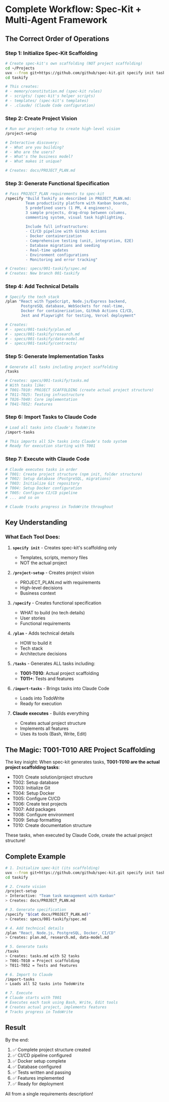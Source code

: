 # Complete Workflow: Spec-Kit + Multi-Agent Framework

## The Correct Order of Operations

### Step 1: Initialize Spec-Kit Scaffolding
```bash
# Create spec-kit's own scaffolding (NOT project scaffolding)
cd ~/Projects
uvx --from git+https://github.com/github/spec-kit.git specify init taskify
cd taskify

# This creates:
# - memory/constitution.md (spec-kit rules)
# - scripts/ (spec-kit's helper scripts)
# - templates/ (spec-kit's templates)
# - .claude/ (Claude Code configuration)
```

### Step 2: Create Project Vision
```bash
# Run our project-setup to create high-level vision
/project-setup

# Interactive discovery:
# - What are you building?
# - Who are the users?
# - What's the business model?
# - What makes it unique?

# Creates: docs/PROJECT_PLAN.md
```

### Step 3: Generate Functional Specification
```bash
# Pass PROJECT_PLAN requirements to spec-kit
/specify "Build Taskify as described in PROJECT_PLAN.md: 
         Team productivity platform with Kanban boards,
         5 predefined users (1 PM, 4 engineers),
         3 sample projects, drag-drop between columns,
         commenting system, visual task highlighting.
         
         Include full infrastructure:
         - CI/CD pipeline with GitHub Actions
         - Docker containerization
         - Comprehensive testing (unit, integration, E2E)
         - Database migrations and seeding
         - Real-time updates
         - Environment configurations
         - Monitoring and error tracking"

# Creates: specs/001-taskify/spec.md
# Creates: New branch 001-taskify
```

### Step 4: Add Technical Details
```bash
# Specify the tech stack
/plan "React with TypeScript, Node.js/Express backend,
       PostgreSQL database, WebSockets for real-time,
       Docker for containerization, GitHub Actions CI/CD,
       Jest and Playwright for testing, Vercel deployment"

# Creates: 
# - specs/001-taskify/plan.md
# - specs/001-taskify/research.md
# - specs/001-taskify/data-model.md
# - specs/001-taskify/contracts/
```

### Step 5: Generate Implementation Tasks
```bash
# Generate all tasks including project scaffolding
/tasks

# Creates: specs/001-taskify/tasks.md
# With tasks like:
# T001-T010: PROJECT SCAFFOLDING (create actual project structure)
# T011-T025: Testing infrastructure
# T026-T040: Core implementation
# T041-T052: Features
```

### Step 6: Import Tasks to Claude Code
```bash
# Load all tasks into Claude's TodoWrite
/import-tasks

# This imports all 52+ tasks into Claude's todo system
# Ready for execution starting with T001
```

### Step 7: Execute with Claude Code
```bash
# Claude executes tasks in order
# T001: Create project structure (npm init, folder structure)
# T002: Setup database (PostgreSQL, migrations)
# T003: Initialize Git repository
# T004: Setup Docker configuration
# T005: Configure CI/CD pipeline
# ... and so on

# Claude tracks progress in TodoWrite throughout
```

## Key Understanding

### What Each Tool Does:

1. **`specify init`** - Creates spec-kit's scaffolding only
   - Templates, scripts, memory files
   - NOT the actual project

2. **`/project-setup`** - Creates project vision
   - PROJECT_PLAN.md with requirements
   - High-level decisions
   - Business context

3. **`/specify`** - Creates functional specification
   - WHAT to build (no tech details)
   - User stories
   - Functional requirements

4. **`/plan`** - Adds technical details
   - HOW to build it
   - Tech stack
   - Architecture decisions

5. **`/tasks`** - Generates ALL tasks including:
   - **T001-T010**: Actual project scaffolding
   - **T011+**: Tests and features

6. **`/import-tasks`** - Brings tasks into Claude Code
   - Loads into TodoWrite
   - Ready for execution

7. **Claude executes** - Builds everything
   - Creates actual project structure
   - Implements all features
   - Uses its tools (Bash, Write, Edit)

## The Magic: T001-T010 ARE Project Scaffolding

The key insight: When spec-kit generates tasks, **T001-T010 are the actual project scaffolding tasks**:
- T001: Create solution/project structure
- T002: Setup database
- T003: Initialize Git
- T004: Setup Docker
- T005: Configure CI/CD
- T006: Create test projects
- T007: Add packages
- T008: Configure environment
- T009: Setup formatting
- T010: Create documentation structure

These tasks, when executed by Claude Code, create the actual project structure!

## Complete Example

```bash
# 1. Initialize spec-kit (its scaffolding)
uvx --from git+https://github.com/github/spec-kit.git specify init taskify
cd taskify

# 2. Create vision
/project-setup
> Interactive: "Team task management with Kanban"
> Creates: docs/PROJECT_PLAN.md

# 3. Generate specification
/specify "$(cat docs/PROJECT_PLAN.md)"
> Creates: specs/001-taskify/spec.md

# 4. Add technical details
/plan "React, Node.js, PostgreSQL, Docker, CI/CD"
> Creates: plan.md, research.md, data-model.md

# 5. Generate tasks
/tasks
> Creates: tasks.md with 52 tasks
> T001-T010 = Project scaffolding
> T011-T052 = Tests and features

# 6. Import to Claude
/import-tasks
> Loads all 52 tasks into TodoWrite

# 7. Execute
# Claude starts with T001
# Executes each task using Bash, Write, Edit tools
# Creates actual project, implements features
# Tracks progress in TodoWrite
```

## Result

By the end:
1. ✅ Complete project structure created
2. ✅ CI/CD pipeline configured
3. ✅ Docker setup complete
4. ✅ Database configured
5. ✅ Tests written and passing
6. ✅ Features implemented
7. ✅ Ready for deployment

All from a single requirements description!